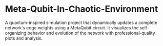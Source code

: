 # Meta-Qubit-In-Chaotic-Environment
A quantum-inspired simulation project that dynamically updates a complete network's edge weights using a MetaQubit circuit. It visualizes the self-organizing behavior and evolution of the network with professional-quality plots and analysis.
